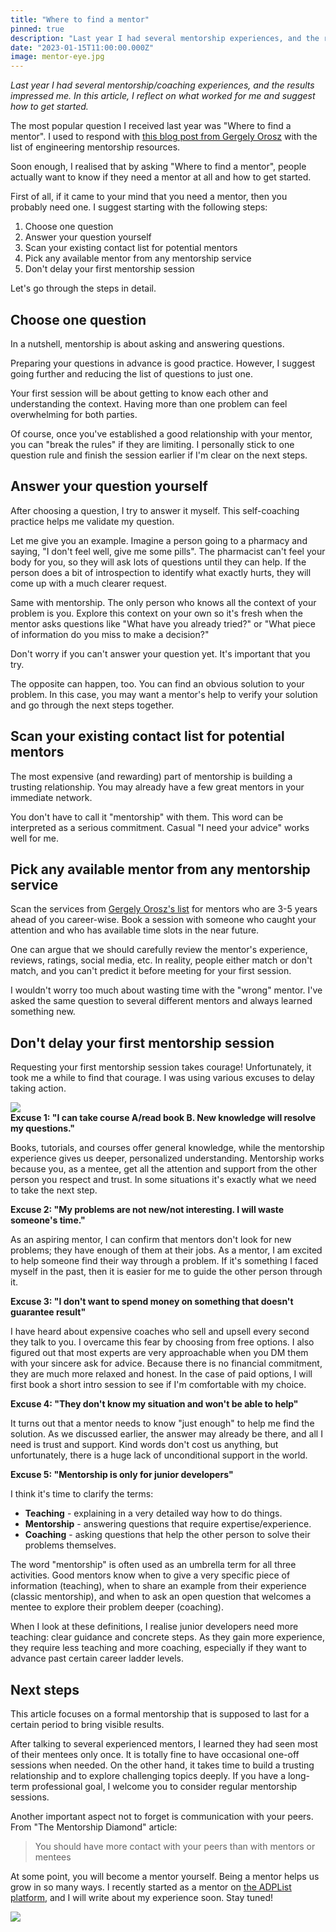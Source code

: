 ```yaml
---
title: "Where to find a mentor"
pinned: true
description: "Last year I had several mentorship experiences, and the results impressed me. In this article, I reflect on what worked for me and suggest how to get started."
date: "2023-01-15T11:00:00.000Z"
image: mentor-eye.jpg
---
```


*Last year I had several mentorship/coaching experiences, and the results impressed me. In this article, I reflect on what worked for me and suggest how to get started.*

The most popular question I received last year was "Where to find a mentor". I used to respond with [this blog post from Gergely Orosz](https://blog.pragmaticengineer.com/developers-mentoring-other-developers/#places-to-find-mentors) with the list of engineering mentorship resources.

Soon enough, I realised that by asking "Where to find a mentor", people actually want to know if they need a mentor at all and how to get started.

First of all, if it came to your mind that you need a mentor, then you probably need one. I suggest starting with the following steps:

1. Choose one question
2. Answer your question yourself
3. Scan your existing contact list for potential mentors
4. Pick any available mentor from any mentorship service
5. Don't delay your first mentorship session

Let's go through the steps in detail.

## Choose one question

In a nutshell, mentorship is about asking and answering questions.

Preparing your questions in advance is good practice. However, I suggest going further and reducing the list of questions to just one.

Your first session will be about getting to know each other and understanding the context. Having more than one problem can feel overwhelming for both parties.

Of course, once you've established a good relationship with your mentor, you can "break the rules" if they are limiting. I personally stick to one question rule and finish the session earlier if I'm clear on the next steps.

## Answer your question yourself

After choosing a question, I try to answer it myself. This self-coaching practice helps me validate my question.

Let me give you an example. Imagine a person going to a pharmacy and saying, "I don't feel well, give me some pills". The pharmacist can't feel your body for you, so they will ask lots of questions until they can help. If the person does a bit of introspection to identify what exactly hurts, they will come up with a much clearer request.

Same with mentorship. The only person who knows all the context of your problem is you. Explore this context on your own so it's fresh when the mentor asks questions like "What have you already tried?" or "What piece of information do you miss to make a decision?"

Don't worry if you can't answer your question yet. It's important that you try.

The opposite can happen, too. You can find an obvious solution to your problem. In this case, you may want a mentor's help to verify your solution and go through the next steps together.

## Scan your existing contact list for potential mentors

The most expensive (and rewarding) part of mentorship is building a trusting relationship. You may already have a few great mentors in your immediate network.

You don't have to call it "mentorship" with them. This word can be interpreted as a serious commitment. Casual "I need your advice" works well for me.

## Pick any available mentor from any mentorship service

Scan the services from [Gergely Orosz's list](https://blog.pragmaticengineer.com/developers-mentoring-other-developers/#places-to-find-mentors) for mentors who are 3-5 years ahead of you career-wise. Book a session with someone who caught your attention and who has available time slots in the near future.

One can argue that we should carefully review the mentor's experience, reviews, ratings, social media, etc. In reality, people either match or don't match, and you can't predict it before meeting for your first session.

I wouldn't worry too much about wasting time with the "wrong" mentor. I've asked the same question to several different mentors and always learned something new.

## Don't delay your first mentorship session

Requesting your first mentorship session takes courage! Unfortunately, it took me a while to find that courage. I was using various excuses to delay taking action.

<img src="mentor-eye.jpg"><br>
**Excuse 1: "I can take course A/read book B. New knowledge will resolve my questions."**

Books, tutorials, and courses offer general knowledge, while the mentorship experience gives us deeper, personalized understanding. Mentorship works because you, as a mentee, get all the attention and support from the other person you respect and trust. In some situations it's exactly what we need to take the next step.

**Excuse 2: "My problems are not new/not interesting. I will waste someone's time."**

As an aspiring mentor, I can confirm that mentors don't look for new problems; they have enough of them at their jobs. As a mentor, I am excited to help someone find their way through a problem. If it's something I faced myself in the past, then it is easier for me to guide the other person through it.

**Excuse 3: "I don't want to spend money on something that doesn't guarantee result"**

I have heard about expensive coaches who sell and upsell every second they talk to you. I overcame this fear by choosing from free options. I also figured out that most experts are very approachable when you DM them with your sincere ask for advice. Because there is no financial commitment, they are much more relaxed and honest.
In the case of paid options, I will first book a short intro session to see if I'm comfortable with my choice.

**Excuse 4: "They don't know my situation and won't be able to help"**

It turns out that a mentor needs to know "just enough" to help me find the solution. As we discussed earlier, the answer may already be there, and all I need is trust and support. Kind words don't cost us anything, but unfortunately, there is a huge lack of unconditional support in the world.

**Excuse 5: "Mentorship is only for junior developers"**

I think it's time to clarify the terms:

- **Teaching** - explaining in a very detailed way how to do things.
- **Mentorship** - answering questions that require expertise/experience.
- **Coaching** - asking questions that help the other person to solve their problems themselves.

The word "mentorship" is often used as an umbrella term for all three activities. Good mentors know when to give a very specific piece of information (teaching), when to share an example from their experience (classic mentorship), and when to ask an open question that welcomes a mentee to explore their problem deeper (coaching).

When I look at these definitions, I realise junior developers need more teaching: clear guidance and concrete steps. As they gain more experience, they require less teaching and more coaching, especially if they want to advance past certain career ladder levels.

## Next steps

This article focuses on a formal mentorship that is supposed to last for a certain period to bring visible results.

After talking to several experienced mentors, I learned they had seen most of their mentees only once. It is totally fine to have occasional one-off sessions when needed. On the other hand, it takes time to build a trusting relationship and to explore challenging topics deeply. If you have a long-term professional goal, I welcome you to consider regular mentorship sessions.

Another important aspect not to forget is communication with your peers. From "The Mentorship Diamond" article:

> You should have more contact with your peers than with mentors or mentees

At some point, you will become a mentor yourself. Being a mentor helps us grow in so many ways. I recently started as a mentor on <a href="https://adplist.org/mentors/kate-marshalkina">the ADPList platform</a>, and I will write about my experience soon. Stay tuned!

<a href="https://adplist.org/mentors/kate-marshalkina"><img src="adplist-kalabro.jpeg"></a>
